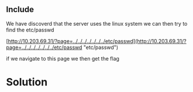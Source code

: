 ## Include

We have discoverd that the server uses the linux system we can then try to find the etc/passwd

[http://10.203.69.31/?page=../../../../../../../etc/passwd](http://10.203.69.31/?page=../../../../../../../etc/passwd "etc/passwd")

if we navigate to this page we then get the flag

# Solution